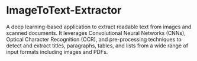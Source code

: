 # ImageToText-Extractor
A deep learning-based application to extract readable text from images and scanned documents. It leverages Convolutional Neural Networks (CNNs), Optical Character Recognition (OCR), and pre-processing techniques to detect and extract titles, paragraphs, tables, and lists from a wide range of input formats including images and PDFs.
